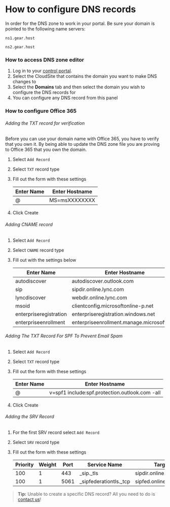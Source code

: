 # How to configure DNS records

In order for the DNS zone to work in your portal. Be sure your domain is pointed to the following name servers:

`ns1.gear.host`

`ns2.gear.host`

### How to access DNS zone editor
1. Log in to your [control portal](http://my.gearhost.com/).
2. Select the CloudSite that contains the domain you want to make DNS changes to
3. Select the **Domains** tab and then select the domain you wish to configure the DNS records for
4. You can configure any DNS record from this panel

### How to configure Office 365

###### Adding the TXT record for verification
Before you can use your domain name with Office 365, you have to verify that you own it. By being able to update the DNS zone file you are proving to Office 365 that you own the domain.

1. Select `Add Record`
2. Select `TXT` record type
3. Fill out the form with these settings
 
    | Enter Name  | Enter Hostname 
    | ------------- | ------------- 
    | @ | MS=msXXXXXXXX 
4. Click Create



###### Adding CNAME record
1. Select `Add Record`
2. Select `CNAME` record type
3. Fill out with the settings below

    | Enter Name  | Enter Hostname 
    | ------------- | ------------- 
    | autodiscover | autodiscover.outlook.com 
    | sip  | sipdir.online.lync.com  
    | lyncdiscover  | webdir.online.lync.com  
    | msoid  | clientconfig.microsoftonline-p.net  
    | enterpriseregistration | enterpriseregistration.windows.net
    | enterpriseenrollment | enterpriseenrollment.manage.microsoft.com

###### Adding The TXT Record For SPF To Prevent Email Spam
1. Select `Add Record`
2. Select `TXT` record type
3. Fill out the form with these settings

	| Enter Name  | Enter Hostname 
    | ------------- | ------------- 
    | @ | v=spf1 include:spf.protection.outlook.com -all 
4. Click Create

###### Adding the SRV Record

1. For the first SRV record select `Add Record`
2. Select `SRV` record type
3. Fill out the form with these settings

	| Priority  | Weight | Port  | Service Name  | Target
    | ------------- | ------------- | ------------- | ------------- | ------------- 
    | 100 | 1 | 443 | _sip._tls | sipdir.online.lync.com
    | 100 | 1 | 5061 | _sipfederationtls._tcp | sipfed.online.lync.com


>**Tip:** Unable to create a specific DNS record? All you need to do is [contact us](https://www.gearhost.com/documentation/how-to-open-a-support-ticket)!
